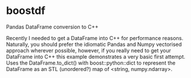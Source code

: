 # boostdf
Pandas DataFrame conversion to C++

Recently I needed to get a DataFrame into C++ for performance reasons. Naturally, you should prefer the idiomatic Pandas and Numpy vectorised approach wherever possible, however, if you really need to get your DataFrame into C++ this example demonstrates a very basic first attempt. Uses the DataFrame.to_dict() with boost::python::dict to represent the DataFrame as an STL (unordered?) map of <string, numpy.ndarray>.
